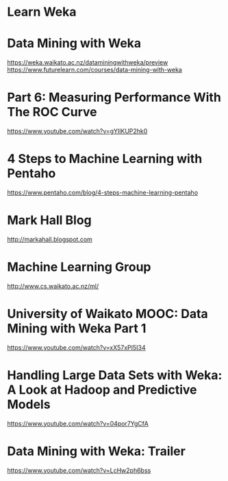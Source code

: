 # Learn Weka

# Data Mining with Weka
https://weka.waikato.ac.nz/dataminingwithweka/preview <BR>
https://www.futurelearn.com/courses/data-mining-with-weka <BR>


# Part 6: Measuring Performance With The ROC Curve
https://www.youtube.com/watch?v=gYIlKUP2hk0 <BR>

# 4 Steps to Machine Learning with Pentaho
https://www.pentaho.com/blog/4-steps-machine-learning-pentaho <BR>

# Mark Hall Blog
http://markahall.blogspot.com

# Machine Learning Group 
http://www.cs.waikato.ac.nz/ml/

# University of Waikato MOOC: Data Mining with Weka Part 1
https://www.youtube.com/watch?v=xX57xPI5I34

# Handling Large Data Sets with Weka: A Look at Hadoop and Predictive Models
https://www.youtube.com/watch?v=04por7YgCfA

# Data Mining with Weka: Trailer
https://www.youtube.com/watch?v=LcHw2ph6bss

